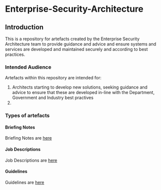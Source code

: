 # Enterprise-Security-Architecture

## Introduction

This is a repository for artefacts created by the Enterprise Security Architecture team to provide guidance and advice and ensure systems and services are developed and maintained securely and according to best practices.

### Intended Audience
Artefacts within this repository are intended for:

1. Architects starting to develop new solutions, seeking guidance and advice to ensure that these are developed in-line with the Department, Government and Industry best practives
2. 

### Types of artefacts



#### Briefing Notes

Briefing Notes are [here](https://github.com/DFE-Digital/Enterprise-Security-Architecture/tree/main/Briefing-Notes)

#### Job Descriptions

Job Descriptions are [here](https://github.com/DFE-Digital/Enterprise-Security-Architecture/tree/main/Job-Descriptions)

#### Guidelines

Guidelines are [here](https://github.com/DFE-Digital/Enterprise-Security-Architecture/tree/main/Principles)

